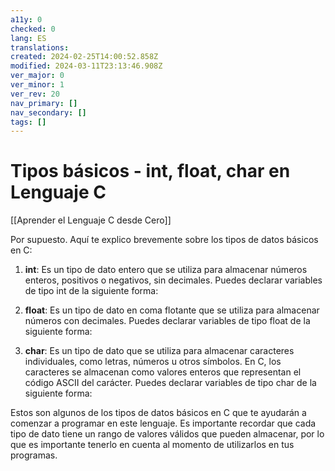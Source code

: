 ```yaml
---
a11y: 0
checked: 0
lang: ES
translations: 
created: 2024-02-25T14:00:52.858Z
modified: 2024-03-11T23:13:46.908Z
ver_major: 0
ver_minor: 1
ver_rev: 20
nav_primary: []
nav_secondary: []
tags: []
---
```

# Tipos básicos - int, float, char en Lenguaje C

[[Aprender el Lenguaje C desde Cero]]

Por supuesto. Aquí te explico brevemente sobre los tipos de datos básicos en C:

1. **int**: Es un tipo de dato entero que se utiliza para almacenar números enteros, positivos o negativos, sin decimales. Puedes declarar variables de tipo int de la siguiente forma:
      
2. **float**: Es un tipo de dato en coma flotante que se utiliza para almacenar números con decimales. Puedes declarar variables de tipo float de la siguiente forma:

3. **char**: Es un tipo de dato que se utiliza para almacenar caracteres individuales, como letras, números u otros símbolos. En C, los caracteres se almacenan como valores enteros que representan el código ASCII del carácter. Puedes declarar variables de tipo char de la siguiente forma:
 

Estos son algunos de los tipos de datos básicos en C que te ayudarán a comenzar a programar en este lenguaje. Es importante recordar que cada tipo de dato tiene un rango de valores válidos que pueden almacenar, por lo que es importante tenerlo en cuenta al momento de utilizarlos en tus programas.
